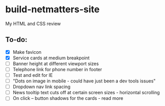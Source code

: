 # build-netmatters-site
My HTML and CSS review

## To-do:
- [x] Make favicon
- [x] Service cards at medium breakpoint
- [ ] Banner height at different viewport sizes
- [ ] Telephone link for phone number in footer
- [ ] Test and edit for IE
- [ ] "Dots on image in mobile - could have just been a dev tools issues"
- [ ] Dropdown nav link spacing
- [ ] News tooltip text cuts off at certain screen sizes - horizontal scrolling
- [ ] On click – button shadows for the cards - read more
